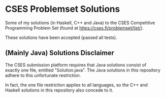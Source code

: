 # CSES Problemset Solutions
Some of my solutions (in Haskell, C++ and Java) to the CSES Competitive Programming Problem Set (found at https://cses.fi/problemset/list/).

These solutions have been accepted (passed all tests). 

## (Mainly Java) Solutions Disclaimer

The CSES submission platform requires that Java solutions consist of exactly one file, entitled "Solution.java". The Java solutions in this repository adhere to this unfortunate restriction. 

In fact, the one file restriction applies to all languages, so the C++ and Haskell solutions in this repository also concede to it.

